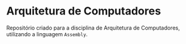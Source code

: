 # Arquitetura de Computadores
Repositório criado para a disciplina de Arquitetura de Computadores, utilizando a linguagem ```Assembly```. 
